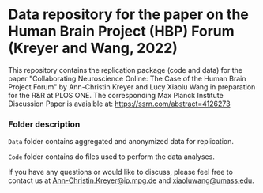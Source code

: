 # Data repository for the paper on the Human Brain Project (HBP) Forum (Kreyer and Wang, 2022)
This repository contains the replication package (code and data) for the paper "Collaborating Neuroscience Online: The Case of the Human Brain Project Forum" by Ann-Christin Kreyer and Lucy Xiaolu Wang in preparation for the R&R at PLOS ONE. The corresponding Max Planck Institute Discussion Paper is avaialble at: https://ssrn.com/abstract=4126273

### Folder description
`Data` folder contains aggregated and anonymized data for replication.

`Code` folder contains do files used to perform the data analyses.

If you have any questions or would like to discuss, please feel free to contact us at Ann-Christin.Kreyer@ip.mpg.de and xiaoluwang@umass.edu. 
